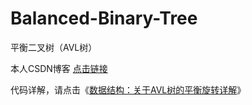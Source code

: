 # Balanced-Binary-Tree
平衡二叉树（AVL树）

本人CSDN博客 [点击链接](http://blog.csdn.net/lemon_tree12138)

代码详解，请点击《[数据结构：关于AVL树的平衡旋转详解](http://blog.csdn.net/lemon_tree12138/article/details/50393548)》